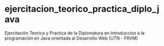 # ejercitacion_teorico_practica_diplo_java
Ejercitación Teorica y Practica de la Diplomatura en Introduccion a la programación en Java orientada al Desarrollo Web (UTN - FRVM)
